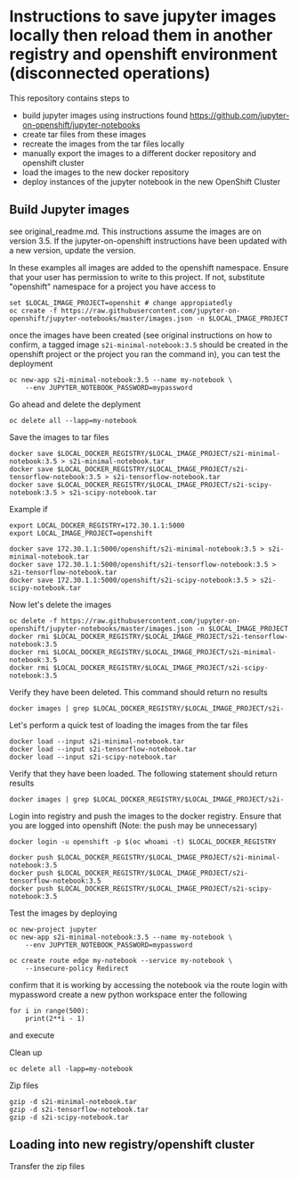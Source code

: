 Instructions to save jupyter images locally then reload them in another registry and openshift environment (disconnected operations)
=================================================================================================

This repository contains steps to 
* build jupyter images using instructions found https://github.com/jupyter-on-openshift/jupyter-notebooks
* create tar files from these images
* recreate the images from the tar files locally
* manually export the images to a different docker repository and openshift cluster
* load the images to the new docker repository
* deploy instances of the jupyter notebook in the new OpenShift Cluster


Build Jupyter images
-----------------------------
see original_readme.md. This instructions assume the images are on version 3.5. If the jupyter-on-openshift instructions have been updated with a new version, update the version.

In these examples all images are added to the openshift namespace. Ensure that your user has permission to write to this project. If not, substitute "openshift" namespace for a project you have access to


```
set $LOCAL_IMAGE_PROJECT=openshit # change appropiatedly
oc create -f https://raw.githubusercontent.com/jupyter-on-openshift/jupyter-notebooks/master/images.json -n $LOCAL_IMAGE_PROJECT
```

once the images have been created (see original instructions on how to confirm, a tagged image ``s2i-minimal-notebook:3.5`` should be created in the openshift project or the project you ran the command in), you can test the deployment

```
oc new-app s2i-minimal-notebook:3.5 --name my-notebook \
    --env JUPYTER_NOTEBOOK_PASSWORD=mypassword
```

Go ahead and delete the deplyment 

```
oc delete all --lapp=my-notebook

```

Save the images to tar files

```
docker save $LOCAL_DOCKER_REGISTRY/$LOCAL_IMAGE_PROJECT/s2i-minimal-notebook:3.5 > s2i-minimal-notebook.tar
docker save $LOCAL_DOCKER_REGISTRY/$LOCAL_IMAGE_PROJECT/s2i-tensorflow-notebook:3.5 > s2i-tensorflow-notebook.tar
docker save $LOCAL_DOCKER_REGISTRY/$LOCAL_IMAGE_PROJECT/s2i-scipy-notebook:3.5 > s2i-scipy-notebook.tar
```

Example if 
```
export LOCAL_DOCKER_REGISTRY=172.30.1.1:5000
export LOCAL_IMAGE_PROJECT=openshift
```

```
docker save 172.30.1.1:5000/openshift/s2i-minimal-notebook:3.5 > s2i-minimal-notebook.tar
docker save 172.30.1.1:5000/openshift/s2i-tensorflow-notebook:3.5 > s2i-tensorflow-notebook.tar
docker save 172.30.1.1:5000/openshift/s2i-scipy-notebook:3.5 > s2i-scipy-notebook.tar
```

Now let's delete the images
```
oc delete -f https://raw.githubusercontent.com/jupyter-on-openshift/jupyter-notebooks/master/images.json -n $LOCAL_IMAGE_PROJECT
docker rmi $LOCAL_DOCKER_REGISTRY/$LOCAL_IMAGE_PROJECT/s2i-tensorflow-notebook:3.5
docker rmi $LOCAL_DOCKER_REGISTRY/$LOCAL_IMAGE_PROJECT/s2i-minimal-notebook:3.5
docker rmi $LOCAL_DOCKER_REGISTRY/$LOCAL_IMAGE_PROJECT/s2i-scipy-notebook:3.5
```

Verify they have been deleted. This command should return no results

```
docker images | grep $LOCAL_DOCKER_REGISTRY/$LOCAL_IMAGE_PROJECT/s2i-
```


Let's perform a quick test of loading the images from the tar files
```
docker load --input s2i-minimal-notebook.tar
docker load --input s2i-tensorflow-notebook.tar
docker load --input s2i-scipy-notebook.tar
```

Verify that they have been loaded. The following statement should return results
```
docker images | grep $LOCAL_DOCKER_REGISTRY/$LOCAL_IMAGE_PROJECT/s2i-
```

Login into registry and push the images to the docker registry. Ensure that you are logged into openshift (Note: the push may be unnecessary)
```
docker login -u openshift -p $(oc whoami -t) $LOCAL_DOCKER_REGISTRY

docker push $LOCAL_DOCKER_REGISTRY/$LOCAL_IMAGE_PROJECT/s2i-minimal-notebook:3.5
docker push $LOCAL_DOCKER_REGISTRY/$LOCAL_IMAGE_PROJECT/s2i-tensorflow-notebook:3.5
docker push $LOCAL_DOCKER_REGISTRY/$LOCAL_IMAGE_PROJECT/s2i-scipy-notebook:3.5
```

Test the images by deploying
```
oc new-project jupyter
oc new-app s2i-minimal-notebook:3.5 --name my-notebook \
    --env JUPYTER_NOTEBOOK_PASSWORD=mypassword

oc create route edge my-notebook --service my-notebook \
    --insecure-policy Redirect
```
confirm that it is working by accessing the notebook via the route
login with mypassword
create a new python workspace
enter the following
```
for i in range(500):
    print(2**i - 1)
```

and execute

Clean up
```
oc delete all -lapp=my-notebook
```

Zip files
```
gzip -d s2i-minimal-notebook.tar
gzip -d s2i-tensorflow-notebook.tar
gzip -d s2i-scipy-notebook.tar
```


Loading into new registry/openshift cluster
-------------------------------------------
Transfer the zip files




